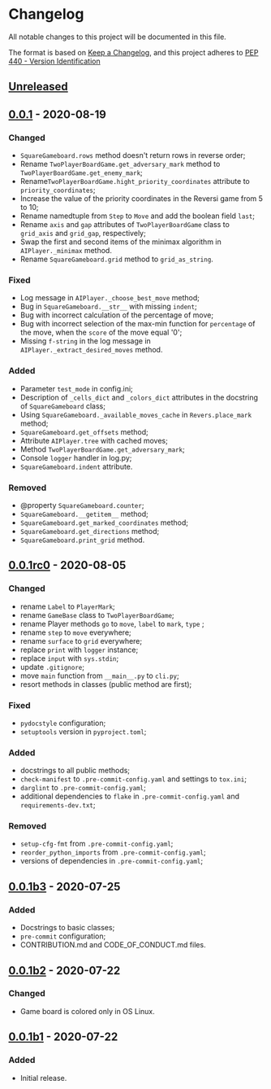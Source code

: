 # Changelog
All notable changes to this project will be documented in this file.

The format is based on [Keep a Changelog][], and this project adheres to
[PEP 440 - Version Identification][PEP 440]

## [Unreleased]

## [0.0.1] - 2020-08-19
### Changed
- ``SquareGameboard.rows`` method doesn't return rows in reverse order;
- Rename ``TwoPlayerBoardGame.get_adversary_mark`` method to
  ``TwoPlayerBoardGame.get_enemy_mark``;
- Rename``TwoPlayerBoardGame.hight_priority_coordinates`` attribute to
  ``priority_coordinates``;
- Increase the value of the priority coordinates in the Reversi game
  from 5 to 10;
- Rename namedtuple from ``Step`` to ``Move`` and add the boolean field
  ``last``;
- Rename ``axis`` and ``gap`` attributes of ``TwoPlayerBoardGame`` class
  to ``grid_axis`` and ``grid_gap``, respectively;
- Swap the first and second items of the minimax algorithm in
  ``AIPlayer._minimax`` method.
- Rename ``SquareGameboard.grid`` method to ``grid_as_string``.

### Fixed
- Log message in ``AIPlayer._choose_best_move`` method;
- Bug in ``SquareGameboard.__str__`` with missing ``indent``;
- Bug with incorrect calculation of the percentage of move;
- Bug with incorrect selection of the max-min function for
  ``percentage`` of the move, when the ``score`` of the move equal '0';
- Missing ``f-string`` in the log message in
  ``AIPlayer._extract_desired_moves`` method.

### Added
- Parameter ``test_mode`` in config.ini;
- Description of ``_cells_dict`` and ``_colors_dict`` attributes in the
  docstring of ``SquareGameboard`` class;
- Using ``SquareGameboard._available_moves_cache`` in
  ``Revers.place_mark`` method;
- ``SquareGameboard.get_offsets`` method;
- Attribute ``AIPlayer.tree`` with cached moves;
- Method ``TwoPlayerBoardGame.get_adversary_mark``;
- Console ``logger`` handler in log.py;
- ``SquareGameboard.indent`` attribute.

### Removed
- @property ``SquareGameboard.counter``;
- ``SquareGameboard.__getitem__`` method;
- ``SquareGameboard.get_marked_coordinates`` method;
- ``SquareGameboard.get_directions`` method;
- ``SquareGameboard.print_grid`` method.

## [0.0.1rc0] - 2020-08-05
### Changed
- rename ``Label`` to ``PlayerMark``;
- rename ``GameBase`` class to ``TwoPlayerBoardGame``;
- rename Player methods ``go`` to ``move``, ``label`` to ``mark``,
  ``type`` ;
- rename ``step`` to ``move`` everywhere;
- rename ``surface`` to ``grid`` everywhere;
- replace ``print`` with ``logger`` instance;
- replace ``input`` with ``sys.stdin``;
- update ``.gitignore``;
- move ``main`` function from ``__main__.py`` to ``cli.py``;
- resort methods in classes (public method are first);

### Fixed
- ``pydocstyle`` configuration;
- ``setuptools`` version in ``pyproject.toml``;

### Added
- docstrings to all public methods;
- ``check-manifest`` to ``.pre-commit-config.yaml`` and settings to
  ``tox.ini``;
- ``darglint`` to ``.pre-commit-config.yaml``;
- additional dependencies to ``flake`` in ``.pre-commit-config.yaml``
  and ``requirements-dev.txt``;

### Removed
- ``setup-cfg-fmt`` from ``.pre-commit-config.yaml``;
- ``reorder_python_imports`` from ``.pre-commit-config.yaml``;
- versions of dependencies in ``.pre-commit-config.yaml``;

## [0.0.1b3] - 2020-07-25
### Added
- Docstrings to basic classes;
- ``pre-commit`` configuration;
- CONTRIBUTION.md and CODE_OF_CONDUCT.md files.

## [0.0.1b2] - 2020-07-22
### Changed
- Game board is colored only in OS Linux.

## [0.0.1b1] - 2020-07-22
### Added
- Initial release.


[Keep a Changelog]: https://keepachangelog.com/en/1.0.0/
[PEP 440]: https://www.python.org/dev/peps/pep-0440/
[Unreleased]: https://github.com/aplatkouski/ap-games/compare/v0.0.1...HEAD
[0.0.1]: https://github.com/aplatkouski/ap-games/compare/v0.0.1rc0...v0.0.1
[0.0.1rc0]: https://github.com/aplatkouski/ap-games/compare/v0.0.1b3...v0.0.1rc0
[0.0.1b3]: https://github.com/aplatkouski/ap-games/compare/v0.0.1b2...v0.0.1b3
[0.0.1b2]: https://github.com/aplatkouski/ap-games/compare/v0.0.1b1...v0.0.1b2
[0.0.1b1]: https://github.com/aplatkouski/ap-games/releases/tag/v0.0.1b1
